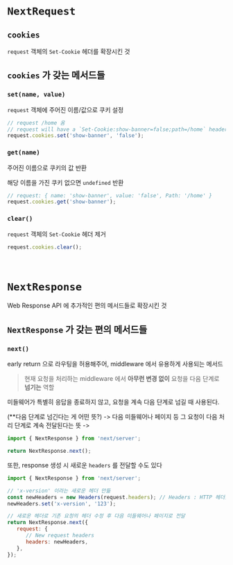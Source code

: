 # `NextRequest`

## `cookies`

`request` 객체의 `Set-Cookie` 헤더를 확장시킨 것

## `cookies` 가 갖는 메서드들

### `set(name, value)`

`request` 객체에 주어진 이름/값으로 쿠키 설정

```js
// request /home 옴
// request will have a `Set-Cookie:show-banner=false;path=/home` header
request.cookies.set('show-banner', 'false');
```

### `get(name)`

주어진 이름으로 쿠키의 값 반환

해당 이름을 가진 쿠키 없으면 `undefined` 반환

```js
// request: { name: 'show-banner', value: 'false', Path: '/home' }
request.cookies.get('show-banner');
```

### `clear()`

`request` 객체의 `Set-Cookie` 헤더 제거

```js
request.cookies.clear();
```

<br />

# `NextResponse`

Web Response API 에 추가적인 편의 메서드들로 확장시킨 것

## `NextResponse` 가 갖는 편의 메서드들

### `next()`

early return 으로 라우팅을 허용해주어, middleware 에서 유용하게 사용되는 메서드

> 현재 요청을 처리하는 middleware 에서 **아무런 변경 없이** 요청을 다음 단계로 **넘기는** 역할

미들웨어가 특별히 응답을 종료하지 않고, 요청을 계속 다음 단계로 넘길 때 사용된다.

(\*\*다음 단계로 넘긴다는 게 어떤 뜻?)
-> 다음 미들웨어나 페이지 등 그 요청이 다음 처리 단계로 계속 전달된다는 뜻
->

```js
import { NextResponse } from 'next/server';

return NextResponse.next();
```

또한, response 생성 시 새로운 `headers` 를 전달할 수도 있다

```js
import { NextResponse } from 'next/server';

// 'x-version' 이라는 새로운 헤더 만듦
const newHeaders = new Headers(request.headers); // Headers : HTTP 헤더를 조작할 수 있게 해주는 브라우저 API
newHeaders.set('x-version', '123');

// 새로운 헤더로 기존 요청의 헤더 수정 후 다음 미들웨어나 페이지로 전달
return NextResponse.next({
   request: {
      // New request headers
      headers: newHeaders,
   },
});
```
